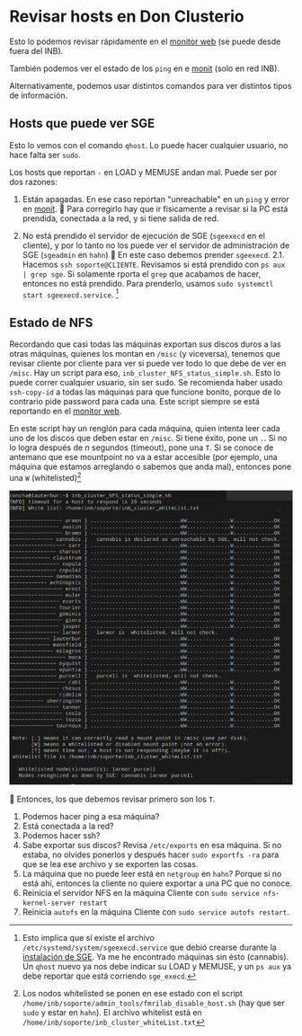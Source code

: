 # Revisar hosts en Don Clusterio

Esto lo podemos revisar rápidamente en el [monitor web](http://penfield.inb.unam.mx/monitor.html) (se puede desde fuera del INB). 

También podemos ver el estado de los `ping` en e [monit](http://penfield:2812/) (solo en red INB).

Alternativamente, podemos usar distintos comandos para ver distintos tipos de información.

## Hosts que puede ver SGE
Esto lo vemos con el comando `qhost`. Lo puede hacer cualquier usuario, no hace falta ser `sudo`.

Los hosts que reportan `-` en LOAD y MEMUSE andan mal. Puede ser por dos razones:
1. Están apagadas. En ese caso reportan "unreachable" en un `ping` y error en [monit](http://penfield:2812/).
:construction_worker: Para corregirlo hay que ir físicamente a revisar si la PC está prendida, conectada a la red, y si tiene salida de red.


2. No está prendido el servidor de ejecución de SGE (`sgeexecd` en el cliente), y por lo tanto no los puede ver el servidor de administración de SGE (`sgeadmin` en `hahn`)
:construction_worker: En este caso debemos prender `sgeexecd`. 
2.1. Hacemos `ssh soporte@CLIENTE`. Revisamos si está prendido con `ps aux | grep sge`. Si solamente rporta el `grep` que acabamos de hacer, entonces no está prendido. Para prenderlo, usamos `sudo systemctl start sgeexecd.service`. [^1]
[^1]: Esto implica que sí existe el archivo `/etc/systemd/system/sgeexecd.service` que debió crearse durante la [instalación de SGE](https://hackmd.io/50k2ZcDVSQudUunpcKaqMw). Ya me he encontrado máquinas sin ésto (cannabis). Un `qhost` nuevo ya nos debe indicar su LOAD y MEMUSE, y un `ps aux` ya debe reportar que está corriendo `sge_execd`.


## Estado de NFS
Recordando que casi todas las máquinas exportan sus discos duros a las otras máquinas, quienes los montan en `/misc` (y viceversa), tenemos que revisar cliente por cliente para ver si puede ver todo lo que debe de ver en `/misc`. Hay un script para eso, `inb_cluster_NFS_status_simple.sh`. Esto lo puede correr cualquier usuario, sin ser sudo. Se recomienda haber usado `ssh-copy-id` a todas las máquinas para que funcione bonito, porque de lo contrario pide password para cada una. Este script siempre se está reportando en el [monitor web](http://penfield.inb.unam.mx/monitor.html).

En este script hay un renglón para cada máquina, quien intenta leer cada uno de los discos que deben estar en `/misc`. Si tiene éxito, pone un `.`. Si no lo logra después de _n_ segundos (timeout), pone una `T`. Si se conoce de antemano que ese mountpoint no va a estar accesible (por ejemplo, una máquina que estamos arreglando o sabemos que anda mal), entonces pone una `W` (whitelisted)[^2]
[^2]: Los nodos whitelisted se ponen en ese estado con el script `/home/inb/soporte/admin_tools/fmrilab_disable_host.sh` (hay que ser `sudo` y estar en `hahn`). El archivo whitelist está en `/home/inb/soporte/inb_cluster_whiteList.txt`

![alt text](image-2.png)

:construction_worker: Entonces, los que debemos revisar primero son los `T`. 
1. Podemos hacer ping a esa máquina?
2. Está conectada a la red?
3. Podemos hacer ssh?
4. Sabe exportar sus discos? Revisa `/etc/exports` en esa máquina. Si no estaba, no olvides ponerlos y después hacer `sudo exportfs -ra` para que se lea ese archivo y se exporten las cosas.
5. La máquina que no puede leer está en `netgroup` en `hahn`? Porque si no está ahí, entonces la cliente no quiere exportar a una PC que no conoce.
6. Reinicia el servidor NFS en la máquina Cliente con `sudo service nfs-kernel-server restart`
7. Reinicia `autofs` en la máquina Cliente con `sudo service autofs restart`.


